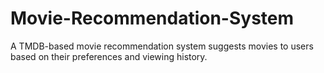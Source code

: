 # Movie-Recommendation-System
A TMDB-based movie recommendation system suggests movies to users based on their preferences and viewing history.
